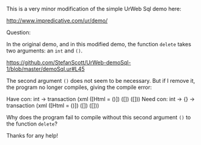 This is a very minor modification of the simple UrWeb Sql demo here:

http://www.impredicative.com/ur/demo/

Question:

In the original demo, and in this modified demo, the function `delete` takes two arguments: an `int` and `()`.

https://github.com/StefanScott/UrWeb-demoSql-1/blob/master/demoSql.ur#L45

The second argument `()` does not seem to be necessary. But if I remove it, the program no longer compiles, giving the compile error:

  Have con:  int -> transaction (xml ([Html = ()]) ([]) ([]))
  Need con:  int -> {} -> transaction (xml ([Html = ()]) ([]) ([]))

Why does the program fail to compile without this second argument `()` to the function `delete`?

Thanks for any help!
